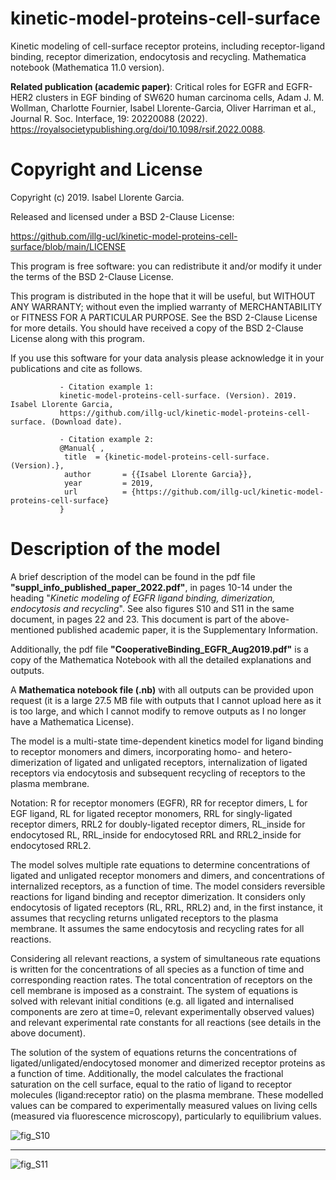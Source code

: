 # kinetic-model-proteins-cell-surface

Kinetic modeling of cell-surface receptor proteins, including receptor-ligand binding, receptor dimerization, endocytosis and recycling. Mathematica notebook (Mathematica 11.0 version).

**Related publication (academic paper)**: Critical roles for EGFR and EGFR-HER2 clusters in EGF binding of SW620 human carcinoma cells, Adam J. M. Wollman, Charlotte Fournier, Isabel Llorente-Garcia, Oliver Harriman et al., Journal R. Soc. Interface, 19: 20220088 (2022). https://royalsocietypublishing.org/doi/10.1098/rsif.2022.0088. 

# Copyright and License

Copyright (c) 2019. Isabel Llorente Garcia.

Released and licensed under a BSD 2-Clause License:

https://github.com/illg-ucl/kinetic-model-proteins-cell-surface/blob/main/LICENSE

This program is free software: you can redistribute it and/or modify
it under the terms of the BSD 2-Clause License.

This program is distributed in the hope that it will be useful,
but WITHOUT ANY WARRANTY; without even the implied warranty of
MERCHANTABILITY or FITNESS FOR A PARTICULAR PURPOSE. See the
BSD 2-Clause License for more details. You should have received 
a copy of the BSD 2-Clause License along with this program. 

If you use this software for your data analysis please acknowledge 
               it in your publications and cite as follows.
               
               - Citation example 1: 
               kinetic-model-proteins-cell-surface. (Version). 2019. Isabel Llorente Garcia, 
               https://github.com/illg-ucl/kinetic-model-proteins-cell-surface. (Download date).
               
               - Citation example 2:
               @Manual{ ,
                title  = {kinetic-model-proteins-cell-surface. (Version).},
                author       = {{Isabel Llorente Garcia}},
                year         = 2019,
                url          = {https://github.com/illg-ucl/kinetic-model-proteins-cell-surface}
               }

# Description of the model

A brief description of the model can be found in the pdf file **"suppl_info_published_paper_2022.pdf"**, in pages 10-14 under the heading "*Kinetic modeling of EGFR ligand binding, dimerization, endocytosis and recycling*". See also figures S10 and S11 in the same document, in pages 22 and 23. This document is part of the above-mentioned published academic paper, it is the Supplementary Information.

Additionally, the pdf file **"CooperativeBinding_EGFR_Aug2019.pdf"** is a copy of the Mathematica Notebook with all the detailed explanations and outputs.

A **Mathematica notebook file (.nb)** with all outputs can be provided upon request (it is a large 27.5 MB file with outputs that I cannot upload here as it is too large, and which I cannot modify to remove outputs as I no longer have a Mathematica License). 

The model is a multi-state time-dependent kinetics model for ligand binding to receptor monomers and dimers, incorporating homo- and hetero-dimerization of ligated and unligated receptors, internalization of ligated receptors via endocytosis and subsequent recycling of receptors to the plasma membrane. 

Notation: R for receptor monomers (EGFR), RR for receptor dimers, L for EGF ligand, RL for ligated receptor monomers, RRL for singly-ligated receptor dimers, RRL2 for doubly-ligated receptor dimers, RL_inside for endocytosed RL, RRL_inside for endocytosed RRL and RRL2_inside for endocytosed RRL2.

The model solves multiple rate equations to determine concentrations of ligated and unligated receptor monomers and dimers, and concentrations of internalized receptors, as a function of time. The model considers reversible reactions for ligand binding and receptor dimerization. It considers only endocytosis of ligated receptors (RL, RRL, RRL2) and, in the first instance, it assumes that recycling returns unligated receptors to the plasma membrane. It assumes the same endocytosis and recycling rates for all reactions. 

Considering all relevant reactions, a system of simultaneous rate equations is written for the concentrations of all species as a function of time and corresponding reaction rates. The total concentration of receptors on the cell membrane is imposed as a constraint. The system of equations is solved with relevant initial conditions (e.g. all ligated and internalised components are zero at time=0, relevant experimentally observed values) and relevant experimental rate constants for all reactions (see details in the above document). 

The solution of the system of equations returns the concentrations of ligated/unligated/endocytosed monomer and dimerized receptor proteins as a function of time. Additionally, the model calculates the fractional saturation on the cell surface, equal to the ratio of ligand to receptor molecules (ligand:receptor ratio) on the plasma membrane. These modelled values can be compared to experimentally measured values on living cells (measured via fluorescence microscopy), particularly to equilibrium values.

![fig_S10](https://github.com/illg-ucl/kinetic-model-proteins-cell-surface/assets/17204635/7c6d1e0d-a487-41f3-9708-140b664d9d76)

---

![fig_S11](https://github.com/illg-ucl/kinetic-model-proteins-cell-surface/assets/17204635/856e78c3-66a4-47c3-8f62-b93d58cf54ea)
